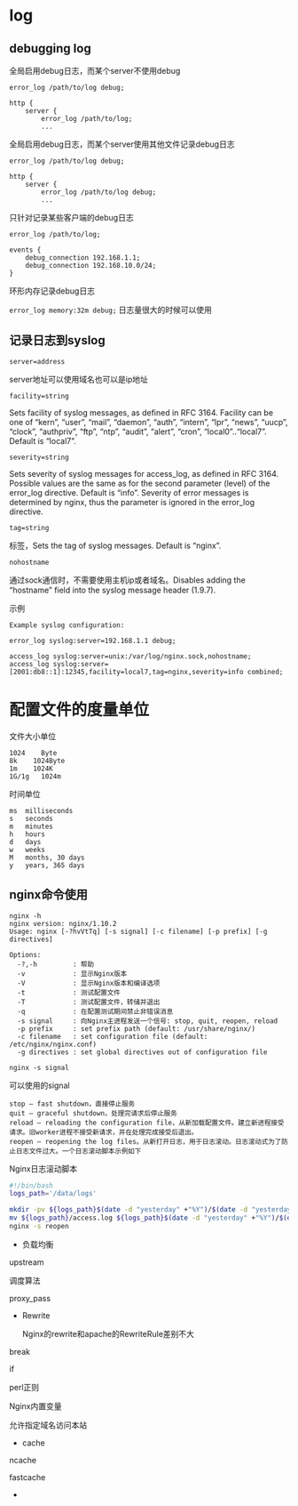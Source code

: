 # log

## debugging log

全局启用debug日志，而某个server不使用debug

```
error_log /path/to/log debug;

http {
    server {
        error_log /path/to/log;
        ...
```

全局启用debug日志，而某个server使用其他文件记录debug日志

```
error_log /path/to/log debug;

http {
    server {
        error_log /path/to/log debug;
        ...
```

只针对记录某些客户端的debug日志

```
error_log /path/to/log;

events {
    debug_connection 192.168.1.1;
    debug_connection 192.168.10.0/24;
}
```

环形内存记录debug日志

`error_log memory:32m debug;` 日志量很大的时候可以使用


## 记录日志到syslog

`server=address`

server地址可以使用域名也可以是ip地址

`facility=string`

Sets facility of syslog messages, as defined in RFC 3164. Facility can be one of “kern”, “user”, “mail”, “daemon”, “auth”, “intern”, “lpr”, “news”, “uucp”, “clock”, “authpriv”, “ftp”, “ntp”, “audit”, “alert”, “cron”, “local0”..“local7”. Default is “local7”.

`severity=string`

Sets severity of syslog messages for access_log, as defined in RFC 3164. Possible values are the same as for the second parameter (level) of the error_log directive. Default is “info”.
Severity of error messages is determined by nginx, thus the parameter is ignored in the error_log directive.

`tag=string`

标签，Sets the tag of syslog messages. Default is “nginx”.

`nohostname`

通过sock通信时，不需要使用主机ip或者域名。Disables adding the “hostname” field into the syslog message header (1.9.7).



示例

```
Example syslog configuration:

error_log syslog:server=192.168.1.1 debug;

access_log syslog:server=unix:/var/log/nginx.sock,nohostname;
access_log syslog:server=[2001:db8::1]:12345,facility=local7,tag=nginx,severity=info combined;
```

# 配置文件的度量单位

文件大小单位

```
1024    Byte
8k    1024Byte
1m    1024K
1G/1g   1024m
```



时间单位

```
ms	milliseconds
s	seconds
m	minutes
h	hours
d	days
w	weeks
M	months, 30 days
y	years, 365 days
```


## nginx命令使用

```
nginx -h
nginx version: nginx/1.10.2
Usage: nginx [-?hvVtTq] [-s signal] [-c filename] [-p prefix] [-g directives]

Options:
  -?,-h         : 帮助
  -v            : 显示Nginx版本
  -V            : 显示Nginx版本和编译选项
  -t            : 测试配置文件
  -T            : 测试配置文件，转储并退出
  -q            : 在配置测试期间禁止非错误消息
  -s signal     : 向Nginx主进程发送一个信号: stop, quit, reopen, reload
  -p prefix     : set prefix path (default: /usr/share/nginx/)
  -c filename   : set configuration file (default: /etc/nginx/nginx.conf)
  -g directives : set global directives out of configuration file
```

`nginx -s signal`

可以使用的signal

```
stop — fast shutdown，直接停止服务
quit — graceful shutdown，处理完请求后停止服务
reload — reloading the configuration file，从新加载配置文件。建立新进程接受请求。旧worker进程不接受新请求，并在处理完成接受后退出。
reopen — reopening the log files。从新打开日志，用于日志滚动。日志滚动式为了防止日志文件过大。一个日志滚动脚本示例如下
```

Nginx日志滚动脚本

```bash
#!/bin/bash
logs_path='/data/logs'

mkdir -pv ${logs_path}$(date -d "yesterday" +"%Y")/$(date -d "yesterday" +"%m")/
mv ${logs_path}/access.log ${logs_path}$(date -d "yesterday" +"%Y")/$(date -d "yesterday" +"%m")/access_$(date -d "yesterday" +"%Y%m%d").log
nginx -s reopen
```







* 负载均衡  

upstream

调度算法

proxy_pass

* Rewrite


    Nginx的rewrite和apache的RewriteRule差别不大

break

if


perl正则

Nginx内置变量

允许指定域名访问本站


* cache

ncache

fastcache

*
